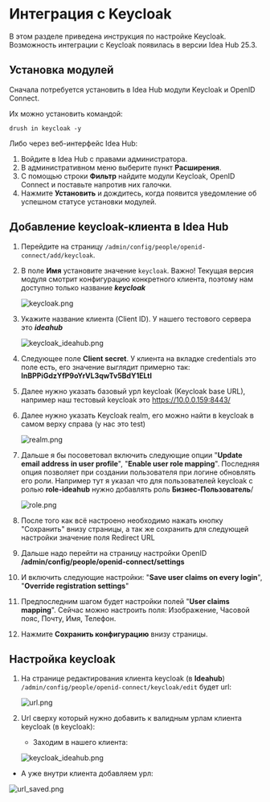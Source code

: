 # Интеграция с Keycloak

В этом разделе приведена инструкция по настройке Keycloak. Возможность интеграции с Keycloak появилась в версии Idea Hub 25.3. 

## Установка модулей 

Сначала потребуется установить в Idea Hub модули Keycloak и OpenID Connect. 

Их можно установить командой:
```
drush in keycloak -y
```

Либо через веб-интерфейс Idea Hub:
1. Войдите в Idea Hub с правами администратора.
1. В административном меню выберите пункт **Расширения**.
1. С помощью строки **Фильтр** найдите модули Keycloak, OpenID Connect и поставьте напротив них галочки.
1. Нажмите **Установить** и дождитесь, когда появится уведомление об успешном статусе установки модулей.



## Добавление keycloak-клиента в Idea Hub

1. Перейдите на страницу `/admin/config/people/openid-connect/add/keycloak`. 
1. В поле **Имя** установите значение `keycloak`. Важно! Текущая версия модуля смотрит конфигурацию конкретного клиента, поэтому нам доступно только название _**keycloak**_

   ![keycloak.png](/.attachments/keycloak-55b851b8-2a19-43f4-807f-56b0633cf812.png)

1. Укажите название клиента (Client ID). У нашего тестового сервера это **_ideahub_**

   ![keycloak_ideahub.png](/.attachments/keycloak_ideahub-029dabe5-a556-47ad-815e-9c4e67971a3a.png)

1. Следующее поле **Client secret**. У клиента на вкладке credentials это поле есть, его значение выглядит примерно так: **InBPPiGdzYfP9oYrVL3qwTv5BdY1ELtl**

1. Далее нужно указать базовый урл keycloak (Keycloak base URL), например наш тестовый keycloak это https://10.0.0.159:8443/

1. Далее нужно указать Keycloak realm, его можно найти в keycloak в самом верху справа (у нас это test)

   ![realm.png](/.attachments/realm-ce1f2021-c579-4e60-b712-dd856fdb4159.png)

1. Дальше я бы посоветовал включить следующие опции "**Update email address in user profile**", "**Enable user role mapping**". Последняя опция позволяет при создании пользователя при логине обновлять его роли.
Например тут я указал что для пользователей keycloak с ролью **role-ideahub** нужно добавлять роль **Бизнес-Пользователь**/

   ![role.png](/.attachments/role-ccd3c5ca-9954-4b58-ab04-970399d3589d.png)

1. После того как всё настроено необходимо нажать кнопку "Сохранить" внизу страницы, а так же сохранить для следующей настройки значение поля Redirect URL

1. Дальше надо перейти на страницу настройки OpenID **/admin/config/people/openid-connect/settings**

1. И включить следующие настройки:  "**Save user claims on every login**", "**Override registration settings**"

1. Предпоследним шагом будет настройки полей "**User claims mapping**". Сейчас можно настроить поля: Изображение, Часовой пояс, Почту, Имя, Телефон.

1. Нажмите **Сохранить конфигурацию** внизу страницы.


## Настройка keycloak

1. На странице редактирования клиента keycloak (в **Ideahub**) ```/admin/config/people/openid-connect/keycloak/edit``` будет url:

   ![url.png](/.attachments/url-3dcbb4a5-4300-4683-adde-c2ecc892fbf8.png)

1. Url сверху который нужно добавить к валидным урлам клиента keycloak (в keycloak):

   * Заходим в нашего клиента:

   ![keycloak_ideahub.png](/.attachments/keycloak_ideahub-029dabe5-a556-47ad-815e-9c4e67971a3a.png)

  * А уже внутри клиента добавляем урл:

   ![url_saved.png](/.attachments/url_saved-88b9a380-692f-454f-ba7a-595cd9401933.png)

